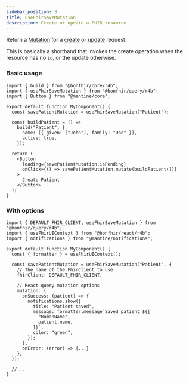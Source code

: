 ```yaml
---
sidebar_position: 3
title: useFhirSaveMutation
description: Create or update a FHIR resource
---
```


Return a [Mutation](https://tanstack.com/query/latest/docs/react/guides/mutations) for a
[create](https://hl7.org/fhir/http.html#create) or [update](https://hl7.org/fhir/http.html#create) request.

This is basically a shorthand that invokes the create operation when the resource has no `id`, or the update otherwise.

### Basic usage

```tsx
import { build } from "@bonfhir/core/r4b";
import { useFhirSaveMutation } from "@bonfhir/query/r4b";
import { Button } from "@mantine/core";

export default function MyComponent() {
  const savePatientMutation = useFhirSaveMutation("Patient");

  const buildPatient = () =>
    build("Patient", {
      name: [{ given: ["John"], family: "Doe" }],
      active: true,
    });

  return (
    <Button
      loading={savePatientMutation.isPending}
      onClick={() => savePatientMutation.mutate(buildPatient())}
    >
      Create Patient
    </Button>
  );
}
```

### With options

```tsx
import { DEFAULT_FHIR_CLIENT, useFhirSaveMutation } from "@bonfhir/query/r4b";
import { useFhirUIContext } from "@bonfhir/react/r4b";
import { notifications } from "@mantine/notifications";

export default function MyComponent() {
  const { formatter } = useFhirUIContext();

  const savePatientMutation = useFhirSaveMutation("Patient", {
    // The name of the FhirClient to use
    fhirClient: DEFAULT_FHIR_CLIENT,

    // React query mutation options
    mutation: {
      onSuccess: (patient) => {
        notifications.show({
          title: "Patient saved",
          message: formatter.message`Saved patient ${[
            "HumanName",
            patient.name,
          ]}`,
          color: "green",
        });
      },
      onError: (error) => {...}
    },
  });

  //...
}
```
